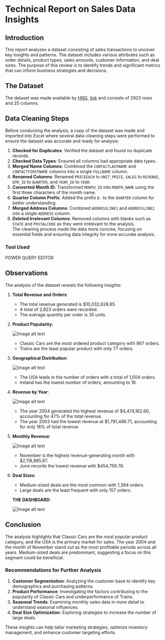 # Technical Report on Sales Data Insights

## Introduction
This report analyzes a dataset consisting of sales transactions to uncover key insights and patterns. The dataset includes various attributes such as order details, product types, sales amounts, customer information, and deal sizes. The purpose of this review is to identify trends and significant metrics that can inform business strategies and decisions. 

## The Dataset
The dataset was made available by [HNG](https://hng.tech/internship), [link](https://hng.tech/premium) and consists of 2823 rows and 25 columns.

## Data Cleaning Steps
Before conducting the analysis, a copy of the dataset was made and imported into Excel where several data-cleaning steps were performed to ensure the dataset was accurate and ready for analysis:

1. **Checked for Duplicates**: Verified the dataset and found no duplicate records.
2. **Checked Data Types**: Ensured all columns had appropriate data types.
3. **Merged Name Columns**: Combined the `CONTACTLASTNAME` and `CONTACTFIRSTNAME` columns into a single `FULLNAME` column.
4. **Renamed Columns**: Renamed `PRICEEACH` to `UNIT_PRICE`, `SALES` to `REVENUE`, `QTR_ID` to `QUARTER`, and `YEAR_ID` to `YEAR`.
5. **Converted Month ID**: Transformed `MONTH_ID` into `MONTH_NAME` using the first three characters of the month name.
6. **Quarter Column Prefix**: Added the prefix `Q-` to the `QUARTER` column for better understanding.
7. **Merged Address Columns**: Combined `ADDRESSLINE1` and `ADDRESSLINE2` into a single `ADDRESS` column.
8. **Deleted Irrelevant Columns**: Removed columns with blanks such as `STATE` and `POSTALCODE` as they were irrelevant to the analysis.<br>
The cleaning process made the data more concise, focusing on essential fields and ensuring data integrity for more accurate analysis.

### Tool Used
POWER QUERY EDITOR

## Observations
The analysis of the dataset reveals the following insights:

1. **Total Revenue and Orders**: 
   - The total revenue generated is $10,032,628.85.
   - A total of 2,823 orders were recorded.
   - The average quantity per order is 35 units.

2. **Product Popularity**:

   ![Image alt text](https://i.postimg.cc/Znfnc0CK/Task-01.png)
   - Classic Cars are the most ordered product category with 967 orders.
   - Trains are the least popular product with only 77 orders.

3. **Geographical Distribution**:
   
   ![Image alt text](https://i.postimg.cc/X7zmM35Z/Task-02.png)
   - The USA leads in the number of orders with a total of 1,004 orders.
   - Ireland has the lowest number of orders, amounting to 16.

4. **Revenue by Year**:

    ![Image alt text](https://i.postimg.cc/rpR2Ks12/Task-03.png)
   - The year 2004 generated the highest revenue of $4,474,162.60, accounting for 47% of the total revenue.
   - The year 2003 had the lowest revenue at $1,791,486.71, accounting for only 18% of total revenue

5. **Monthly Revenue**:

    ![Image alt text](https://i.postimg.cc/fLx4fPqH/Task-04.png)
   - November is the highest revenue-generating month with $2,118,885.67.
   - June records the lowest revenue with $454,756.78.

6. **Deal Sizes**:
   - Medium-sized deals are the most common with 1,384 orders.
   - Large deals are the least frequent with only 157 orders.
  
   **THE DASHBOARD**:

    ![Image alt text](https://i.postimg.cc/RFmp4ZGR/Task-00.png)

## Conclusion
The analysis highlights that Classic Cars are the most popular product category, and the USA is the primary market for sales. The year 2004 and the month of November stand out as the most profitable periods across all years. Medium-sized deals are predominant, suggesting a focus on this segment could be beneficial.

### Recommendations for Further Analysis
1. **Customer Segmentation**: Analyzing the customer base to identify key demographics and purchasing patterns.
2. **Product Performance**: Investigating the factors contributing to the popularity of Classic Cars and underperformance of Trains.
3. **Seasonal Trends**: Examining monthly sales data in more detail to understand seasonal influences.
4. **Deal Size Optimization**: Exploring strategies to increase the number of large deals.

These insights can help tailor marketing strategies, optimize inventory management, and enhance customer targeting efforts.
